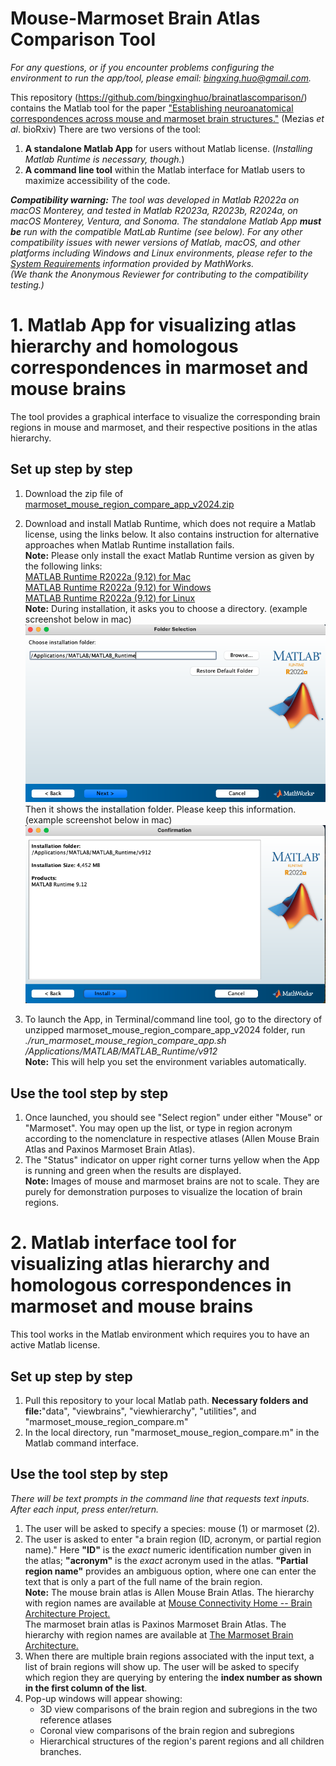 # Mouse-Marmoset Brain Atlas Comparison Tool
*For any questions, or if you encounter problems configuring the environment to run the app/tool, please email: bingxing.huo@gmail.com.* <br>

This repository (https://github.com/bingxinghuo/brainatlascomparison/) contains the Matlab tool for the paper <a href="https://doi.org/10.1101/2024.05.06.592808">"Establishing neuroanatomical correspondences across mouse and marmoset brain structures."</a> (Mezias *et al*. bioRxiv)
There are two versions of the tool:
1. <b>A standalone Matlab App</b> for users without Matlab license. (*Installing Matlab Runtime is necessary, though.*)
2. <b>A command line tool</b> within the Matlab interface for Matlab users to maximize accessibility of the code.

*<b>Compatibility warning:</b> The tool was developed in Matlab R2022a on macOS Monterey, and tested in Matlab R2023a, R2023b, R2024a, on macOS Monterey, Ventura, and Sonoma. The standalone Matlab App <b>must be</b> run with the compatible MatLab Runtime (see below). For any other compatibility issues with newer versions of Matlab, macOS, and other platforms including Windows and Linux environments, please refer to the <a href="https://www.mathworks.com/support/requirements/previous-releases.html">System Requirements</a> information provided by MathWorks. </br>
(We thank the Anonymous Reviewer for contributing to the compatibility testing.) </br>*
#
# 1. Matlab App for visualizing atlas hierarchy and homologous correspondences in marmoset and mouse brains
The tool provides a graphical interface to visualize the corresponding brain regions in mouse and marmoset, and their respective positions in the atlas hierarchy. 
## Set up step by step
1) Download the zip file of <a href="https://github.com/bingxinghuo/brainatlascomparison/blob/0eca320db0fd17f2494105bda3cba3ba02e2a1bd/marmoset_mouse_region_compare_app_v2024.zip">marmoset_mouse_region_compare_app_v2024.zip</a><br>
2) Download and install Matlab Runtime, which does not require a Matlab license, using the links below. It also contains instruction for alternative approaches when Matlab Runtime installation fails. <br>
<b>Note:</b> Please only install the exact Matlab Runtime version as given by the following links: <br>
<a href="https://ssd.mathworks.com/supportfiles/downloads/R2022a/Release/8/deployment_files/installer/complete/maci64/MATLAB_Runtime_R2022a_Update_8_maci64.dmg.zip">MATLAB Runtime R2022a (9.12) for Mac </a><br>
<a href="https://ssd.mathworks.com/supportfiles/downloads/R2022a/Release/8/deployment_files/installer/complete/win64/MATLAB_Runtime_R2022a_Update_8_win64.zip">MATLAB Runtime R2022a (9.12) for Windows </a><br>
<a href="https://ssd.mathworks.com/supportfiles/downloads/R2022a/Release/8/deployment_files/installer/complete/glnxa64/MATLAB_Runtime_R2022a_Update_8_glnxa64.zip">MATLAB Runtime R2022a (9.12) for Linux </a><br>
<b>Note:</b> During installation, it asks you to choose a directory. (example screenshot below in mac) <br>
<img src="Screenshot 1.png"><br>
Then it shows the installation folder. Please keep this information. (example screenshot below in mac) <br>
<img src="Screenshot 2.png"><br>

4) To launch the App, in Terminal/command line tool, go to the directory of unzipped marmoset_mouse_region_compare_app_v2024 folder, run <br>
*./run_marmoset_mouse_region_compare_app.sh /Applications/MATLAB/MATLAB_Runtime/v912* <br>
   <b>Note:</b> This will help you set the environment variables automatically. <br>
## Use the tool step by step
1) Once launched, you should see "Select region" under either "Mouse" or "Marmoset". You may open up the list, or type in region acronym according to the nomenclature in respective atlases (Allen Mouse Brain Atlas and Paxinos Marmoset Brain Atlas).
2) The "Status" indicator on upper right corner turns yellow when the App is running and green when the results are displayed.<br>
<b>Note:</b> Images of mouse and marmoset brains are not to scale. They are purely for demonstration purposes to visualize the location of brain regions. 
# 2. Matlab interface tool for visualizing atlas hierarchy and homologous correspondences in marmoset and mouse brains 
This tool works in the Matlab environment which requires you to have an active Matlab license. 
## Set up step by step
1) Pull this repository to your local Matlab path. <b>Necessary folders and file:</b>"data", "viewbrains", "viewhierarchy", "utilities", and "marmoset_mouse_region_compare.m"
2) In the local directory, run "marmoset_mouse_region_compare.m" in the Matlab command interface.
## Use the tool step by step
*There will be text prompts in the command line that requests text inputs. After each input, press enter/return.* <br>
1) The user will be asked to specify a species: mouse (1) or marmoset (2).
2) The user is asked to enter "a brain region (ID, acronym, or partial region name)." Here <b>"ID"</b> is the *exact* numeric identification number given in the atlas; <b>"acronym"</b> is the *exact* acronym used in the atlas.  <b>"Partial region name"</b> provides an ambiguous option, where one can enter the text that is only a part of the full name of the brain region. <br>
<b>Note:</b> The mouse brain atlas is Allen Mouse Brain Atlas. The hierarchy with region names are available at <a href = "http://brainarchitecture.org/mouse-connectivity-home#tab-id-2">Mouse Connectivity Home -- Brain Architecture Project.</a><br>
The marmoset brain atlas is Paxinos Marmoset Brain Atlas. The hierarchy with region names are available at <a href = "http://marmoset.brainarchitecture.org/#tab-id-2">The Marmoset Brain Architecture.</a><br>
3) When there are multiple brain regions associated with the input text, a list of brain regions will show up. The user will be asked to specify which region they are querying by entering the <b>index number as shown in the first column of the list</b>.
4) Pop-up windows will appear showing:
   - 3D view comparisons of the brain region and subregions in the two reference atlases
   - Coronal view comparisons of the brain region and subregions
   - Hierarchical structures of the region's parent regions and all children branches. 
